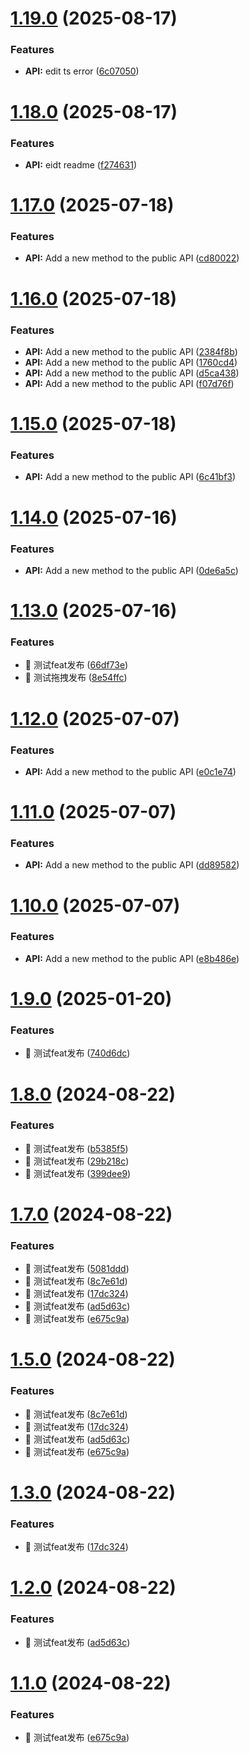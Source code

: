 # [1.19.0](https://github.com/cy2zq/chaoyang_component/compare/v1.18.0...v1.19.0) (2025-08-17)


### Features

* **API:** edit ts error ([6c07050](https://github.com/cy2zq/chaoyang_component/commit/6c070504e9038db3bfebcf640060b3c3aea73a85))

# [1.18.0](https://github.com/cy2zq/chaoyang_component/compare/v1.17.0...v1.18.0) (2025-08-17)


### Features

* **API:** eidt readme ([f274631](https://github.com/cy2zq/chaoyang_component/commit/f2746312f601726a90236ce26399e3aa94829f4b))

# [1.17.0](https://github.com/cy2zq/chaoyang_component/compare/v1.16.0...v1.17.0) (2025-07-18)


### Features

* **API:** Add a new method to the public API ([cd80022](https://github.com/cy2zq/chaoyang_component/commit/cd8002247c0c1d44ab8634329345b6a3a70f1d71))

# [1.16.0](https://github.com/cy2zq/chaoyang_component/compare/v1.15.0...v1.16.0) (2025-07-18)


### Features

* **API:** Add a new method to the public API ([2384f8b](https://github.com/cy2zq/chaoyang_component/commit/2384f8b5e2854705bfb4c131f5b8e992cc818f8b))
* **API:** Add a new method to the public API ([1760cd4](https://github.com/cy2zq/chaoyang_component/commit/1760cd425e26f9b3f2a9f431ce81499ea98011c2))
* **API:** Add a new method to the public API ([d5ca438](https://github.com/cy2zq/chaoyang_component/commit/d5ca438d402032f0e75371e031b228346aa29045))
* **API:** Add a new method to the public API ([f07d76f](https://github.com/cy2zq/chaoyang_component/commit/f07d76f7377ebbc4ff77e35b875a636a3cfaddaf))

# [1.15.0](https://github.com/cy2zq/chaoyang_component/compare/v1.14.0...v1.15.0) (2025-07-18)


### Features

* **API:** Add a new method to the public API ([6c41bf3](https://github.com/cy2zq/chaoyang_component/commit/6c41bf3347387b878c580286d17248ebf2df5d9f))

# [1.14.0](https://github.com/cy2zq/chaoyang_component/compare/v1.13.0...v1.14.0) (2025-07-16)


### Features

* **API:** Add a new method to the public API ([0de6a5c](https://github.com/cy2zq/chaoyang_component/commit/0de6a5c2d4e0bf8147e03ea50756dd5ea2f4c3f3))

# [1.13.0](https://github.com/cy2zq/chaoyang_component/compare/v1.12.0...v1.13.0) (2025-07-16)


### Features

* 🎸 测试feat发布 ([66df73e](https://github.com/cy2zq/chaoyang_component/commit/66df73e9e43995641f9765b2046fcaf97559ab7f))
* 🎸 测试拖拽发布 ([8e54ffc](https://github.com/cy2zq/chaoyang_component/commit/8e54ffcdb80042008b08756dd22d95295ce7d658))

# [1.12.0](https://github.com/cy2zq/chaoyang_component/compare/v1.11.0...v1.12.0) (2025-07-07)


### Features

* **API:** Add a new method to the public API ([e0c1e74](https://github.com/cy2zq/chaoyang_component/commit/e0c1e7485f0b45802b4c4f0d2f404b7a7f3adfd6))

# [1.11.0](https://github.com/cy2zq/chaoyang_component/compare/v1.10.0...v1.11.0) (2025-07-07)


### Features

* **API:** Add a new method to the public API ([dd89582](https://github.com/cy2zq/chaoyang_component/commit/dd89582b8d5607f5bd41dddfef61cc8c4050d217))

# [1.10.0](https://github.com/cy2zq/chaoyang_component/compare/v1.9.0...v1.10.0) (2025-07-07)


### Features

* **API:** Add a new method to the public API ([e8b486e](https://github.com/cy2zq/chaoyang_component/commit/e8b486efca20594e5caf90e8a8d3d73c723daa85))

# [1.9.0](https://github.com/cy2zq/chaoyang_component/compare/v1.8.0...v1.9.0) (2025-01-20)


### Features

* 🎸 测试feat发布 ([740d6dc](https://github.com/cy2zq/chaoyang_component/commit/740d6dc39fa63397879d982860c40756a6b29c35))

# [1.8.0](https://github.com/cy2zq/chaoyang_component/compare/v1.7.0...v1.8.0) (2024-08-22)


### Features

* 🎸 测试feat发布 ([b5385f5](https://github.com/cy2zq/chaoyang_component/commit/b5385f5a0493d37689d1d55e784696901dbb6a05))
* 🎸 测试feat发布 ([29b218c](https://github.com/cy2zq/chaoyang_component/commit/29b218c940b150411d39a3a8e7199040a6319728))
* 🎸 测试feat发布 ([399dee9](https://github.com/cy2zq/chaoyang_component/commit/399dee954e935b1130f95011b887533e9bca32a2))

# [1.7.0](https://github.com/cy2zq/chaoyang_component/compare/v1.6.0...v1.7.0) (2024-08-22)


### Features

* 🎸 测试feat发布 ([5081ddd](https://github.com/cy2zq/chaoyang_component/commit/5081ddd77a08ce6616befe3c463554d52fe431ab))
* 🎸 测试feat发布 ([8c7e61d](https://github.com/cy2zq/chaoyang_component/commit/8c7e61d4f631c59f3cd25e4b509a1c4baf2444a4))
* 🎸 测试feat发布 ([17dc324](https://github.com/cy2zq/chaoyang_component/commit/17dc324b2f5d4ad2fc61e2533f892521e975d8bc))
* 🎸 测试feat发布 ([ad5d63c](https://github.com/cy2zq/chaoyang_component/commit/ad5d63c92ef7cb251617d7b97f0ba374c108afe9))
* 🎸 测试feat发布 ([e675c9a](https://github.com/cy2zq/chaoyang_component/commit/e675c9a618f312fa97d96bd72858a98c31ea3690))

# [1.5.0](https://github.com/cy2zq/chaoyang_component/compare/v1.4.0...v1.5.0) (2024-08-22)


### Features

* 🎸 测试feat发布 ([8c7e61d](https://github.com/cy2zq/chaoyang_component/commit/8c7e61d4f631c59f3cd25e4b509a1c4baf2444a4))
* 🎸 测试feat发布 ([17dc324](https://github.com/cy2zq/chaoyang_component/commit/17dc324b2f5d4ad2fc61e2533f892521e975d8bc))
* 🎸 测试feat发布 ([ad5d63c](https://github.com/cy2zq/chaoyang_component/commit/ad5d63c92ef7cb251617d7b97f0ba374c108afe9))
* 🎸 测试feat发布 ([e675c9a](https://github.com/cy2zq/chaoyang_component/commit/e675c9a618f312fa97d96bd72858a98c31ea3690))

# [1.3.0](https://github.com/cy2zq/chaoyang_component/compare/v1.2.0...v1.3.0) (2024-08-22)


### Features

* 🎸 测试feat发布 ([17dc324](https://github.com/cy2zq/chaoyang_component/commit/17dc324b2f5d4ad2fc61e2533f892521e975d8bc))

# [1.2.0](https://github.com/cy2zq/chaoyang_component/compare/v1.1.0...v1.2.0) (2024-08-22)


### Features

* 🎸 测试feat发布 ([ad5d63c](https://github.com/cy2zq/chaoyang_component/commit/ad5d63c92ef7cb251617d7b97f0ba374c108afe9))

# [1.1.0](https://github.com/cy2zq/chaoyang_component/compare/v1.0.0...v1.1.0) (2024-08-22)


### Features

* 🎸 测试feat发布 ([e675c9a](https://github.com/cy2zq/chaoyang_component/commit/e675c9a618f312fa97d96bd72858a98c31ea3690))
